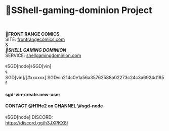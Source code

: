 # 🐚SShell-gaming-dominion Project<br>
<br>

<p><b>📓FRONT RANGE COMICS</b><br>
  SITE: <a href="http://frontrangecomics.com/">frontrangecomics.com</a> <br>
&<br>
  <b><i>🐚SHELL GAMING DOMINION</i></b><br>
  SERVICE: <a href="http://shellgamingdominion.com/">shellgamingdominion.com</a> <br>
<br>
🌀SGD[node]🌀SGD[vin]<br>
🌀SGD[vin]/[#xxxxxx].SGDvin214c0e1a56a35762588a02273c24c3a6924d185f<br></p>
<h4>sgd-vin-create.new-user</h4>
<h4>CONTACT @H1He2 on CHANNEL \#sgd-node</h4>
🌀SGD[node] DISCORD:<br>
<a href="https://discord.gg/h3JXPKX8/">https://discord.gg/h3JXPKX8/</a><br>
